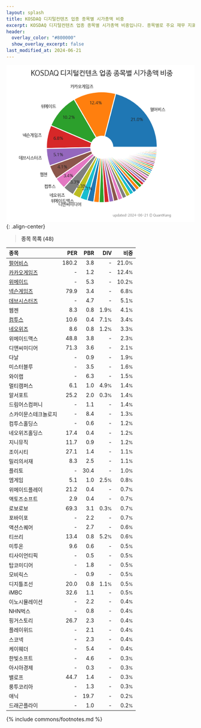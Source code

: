 ```yaml
---
layout: splash
title: KOSDAQ 디지털컨텐츠 업종 종목별 시가총액 비중
excerpt: KOSDAQ 디지털컨텐츠 업종 종목별 시가총액 비중입니다. 종목별로 주요 재무 지표를 함께 표시합니다.
header:
  overlay_color: "#800000"
  show_overlay_excerpt: false
last_modified_at: 2024-06-21
---
```



![KOSDAQ 디지털컨텐츠 업종 종목별 시가총액 비중](/stats/sector/images/kosdaq_업종_디지털컨텐츠_종목.png){: .align-center}


> **종목 목록 (48)**<a id="list"></a>

| **종목** | **PER** | **PBR** | **DIV** | **비중** |
| :------- | ------: | ------: | ------: | -------: |
| [펄어비스](/263750/) | 180.2 | 3.8 | - | 21.0<small>%</small> |
| [카카오게임즈](/293490/) | - | 1.2 | - | 12.4<small>%</small> |
| [위메이드](/112040/) | - | 5.3 | - | 10.2<small>%</small> |
| [넥슨게임즈](/225570/) | 79.9 | 3.4 | - | 6.8<small>%</small> |
| [데브시스터즈](/194480/) | - | 4.7 | - | 5.1<small>%</small> |
| 웹젠 | 8.3 | 0.8 | 1.9<small>%</small> | 4.1<small>%</small> |
| [컴투스](/078340/) | 10.6 | 0.4 | 7.1<small>%</small> | 3.4<small>%</small> |
| [네오위즈](/095660/) | 8.6 | 0.8 | 1.2<small>%</small> | 3.3<small>%</small> |
| 위메이드맥스 | 48.8 | 3.8 | - | 2.3<small>%</small> |
| 디앤씨미디어 | 71.3 | 3.6 | - | 2.1<small>%</small> |
| 다날 | - | 0.9 | - | 1.9<small>%</small> |
| 미스터블루 | - | 3.5 | - | 1.6<small>%</small> |
| 와이랩 | - | 6.3 | - | 1.5<small>%</small> |
| 멀티캠퍼스 | 6.1 | 1.0 | 4.9<small>%</small> | 1.4<small>%</small> |
| 알서포트 | 25.2 | 2.0 | 0.3<small>%</small> | 1.4<small>%</small> |
| 드림어스컴퍼니 | - | 1.1 | - | 1.4<small>%</small> |
| 스카이문스테크놀로지 | - | 8.4 | - | 1.3<small>%</small> |
| 컴투스홀딩스 | - | 0.6 | - | 1.2<small>%</small> |
| 네오위즈홀딩스 | 17.4 | 0.4 | - | 1.2<small>%</small> |
| 지니뮤직 | 11.7 | 0.9 | - | 1.2<small>%</small> |
| 조이시티 | 27.1 | 1.4 | - | 1.1<small>%</small> |
| 밀리의서재 | 8.3 | 2.5 | - | 1.1<small>%</small> |
| 플리토 | - | 30.4 | - | 1.0<small>%</small> |
| 엠게임 | 5.1 | 1.0 | 2.5<small>%</small> | 0.8<small>%</small> |
| 위메이드플레이 | 21.2 | 0.4 | - | 0.7<small>%</small> |
| 액토즈소프트 | 2.9 | 0.4 | - | 0.7<small>%</small> |
| 로보로보 | 69.3 | 3.1 | 0.3<small>%</small> | 0.7<small>%</small> |
| 포바이포 | - | 2.2 | - | 0.7<small>%</small> |
| 액션스퀘어 | - | 2.7 | - | 0.6<small>%</small> |
| 티쓰리 | 13.4 | 0.8 | 5.2<small>%</small> | 0.6<small>%</small> |
| 미투온 | 9.6 | 0.6 | - | 0.5<small>%</small> |
| 티사이언티픽 | - | 0.5 | - | 0.5<small>%</small> |
| 탑코미디어 | - | 1.8 | - | 0.5<small>%</small> |
| 모비릭스 | - | 0.9 | - | 0.5<small>%</small> |
| 디지틀조선 | 20.0 | 0.8 | 1.1<small>%</small> | 0.5<small>%</small> |
| iMBC | 32.6 | 1.1 | - | 0.5<small>%</small> |
| 이노시뮬레이션 | - | 2.2 | - | 0.4<small>%</small> |
| NHN벅스 | - | 0.8 | - | 0.4<small>%</small> |
| 핑거스토리 | 26.7 | 2.3 | - | 0.4<small>%</small> |
| 플레이위드 | - | 2.1 | - | 0.4<small>%</small> |
| 스코넥 | - | 2.3 | - | 0.4<small>%</small> |
| 케이웨더 | - | 5.4 | - | 0.4<small>%</small> |
| 한빛소프트 | - | 4.6 | - | 0.3<small>%</small> |
| 아시아경제 | - | 0.3 | - | 0.3<small>%</small> |
| 밸로프 | 44.7 | 1.4 | - | 0.3<small>%</small> |
| 룽투코리아 | - | 1.3 | - | 0.3<small>%</small> |
| 애닉 | - | 19.7 | - | 0.2<small>%</small> |
| 드래곤플라이 | - | 1.0 | - | 0.2<small>%</small> |

{% include commons/footnotes.md %}